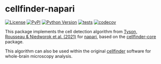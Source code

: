 # cellfinder-napari

[![License](https://img.shields.io/pypi/l/cellfinder-napari.svg?color=green)](https://github.com/napari/cellfinder-napari/raw/master/LICENSE)
[![PyPI](https://img.shields.io/pypi/v/cellfinder-napari.svg?color=green)](https://pypi.org/project/cellfinder-napari)
[![Python Version](https://img.shields.io/pypi/pyversions/cellfinder-napari.svg?color=green)](https://python.org)
[![tests](https://github.com/adamltyson/cellfinder-napari/workflows/tests/badge.svg)](https://github.com/adamltyson/cellfinder-napari/actions)
[![codecov](https://codecov.io/gh/adamltyson/cellfinder-napari/branch/master/graph/badge.svg)](https://codecov.io/gh/adamltyson/cellfinder-napari)

This package implements the cell detection algorithm from 
[Tyson, Rousseau & Niedworok et al. (2021)](https://www.biorxiv.org/content/10.1101/2020.10.21.348771v2) 
for [napari](https://napari.org/index.html), based on the 
[cellfinder-core](https://github.com/brainglobe/cellfinder-core) package.

This algorithm can also be used within the original 
[cellfinder](https://github.com/brainglobe/cellfinder) software for 
whole-brain microscopy analysis.
